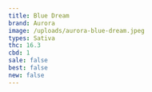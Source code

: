 ```yaml
---
title: Blue Dream
brand: Aurora
image: /uploads/aurora-blue-dream.jpeg
types: Sativa
thc: 16.3
cbd: 1
sale: false
best: false
new: false
---
```

